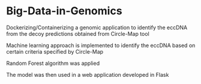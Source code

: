 # Big-Data-in-Genomics

Dockerizing/Containerizing a genomic application to identify the eccDNA from the decoy predictions obtained from Circle-Map tool

Machine learning approach is implemented to identify the eccDNA based on certain criteria specified by Circle-Map

Random Forest algorithm was applied

The model was then used in a web application developed in Flask
